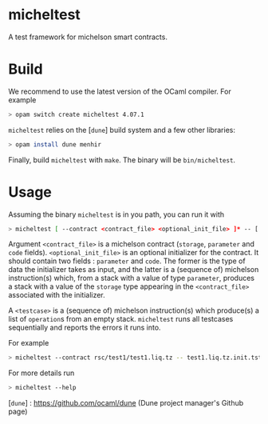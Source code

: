 # micheltest

A test framework for michelson smart contracts.

# Build

We recommend to use the latest version of the OCaml compiler. For example

```bash
> opam switch create micheltest 4.07.1
```

`micheltest` relies on the [`dune`] build system and a few other libraries:

```bash
> opam install dune menhir
```

Finally, build `micheltest` with `make`. The binary will be `bin/micheltest`.

# Usage

Assuming the binary `micheltest` is in you path, you can run it with

```bash
> micheltest [ --contract <contract_file> <optional_init_file> ]* -- [ <testcase> ]*
```

Argument `<contract_file>` is a michelson contract (`storage`, `parameter` and `code` fields). `<optional_init_file>` is an optional initializer for the contract. It should contain two fields : `parameter` and `code`. The former is the type of data the initializer takes as input, and the latter is a (sequence of) michelson instruction(s) which, from a stack with a value of type `parameter`, produces a stack with a value of the `storage` type appearing in the `<contract_file>` associated with the initializer.

A `<testcase>` is a (sequence of) michelson instruction(s) which produce(s) a list of `operation`s from an empty stack. `micheltest` runs all testcases sequentially and reports the errors it runs into.

For example

```bash
> micheltest --contract rsc/test1/test1.liq.tz -- test1.liq.tz.init.tst
```

For more details run

```bash
> micheltest --help
```

[`dune`] : https://github.com/ocaml/dune (Dune project manager's Github page)